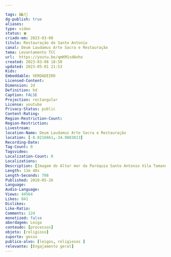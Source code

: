 ```yaml
---

tags: 🖼️/🎥️
dg-publish: true
aliases: 
type: video
status: 🍀
criado-em: 2023-03-08
titulo: Restauração de Santo Antonio
canal: Deum Laudamus Arte Sacra e Restauração
tema: Levantamento TCC 
url:  https://youtu.be/qmKM1sdAnho
created: 2023-03-08 18:50
updated: 2023-05-01 21:53
Kids: 
Embeddable: VERDADEIRO
Licensed-Content: 
Dimension: 2d
Definition: hd
Caption: FALSE
Projection: rectangular
License: youtube
Privacy-Status: public
Content-Rating: 
Region-Restriction-Count: 
Region-Restriction: 
Livestream: 
location-Name: Deum Laudamus Arte Sacra e Restauração
location: [-8.0216661,-34.9883813]
Recording-Date: 
Tag-Count: 0
Tagsvideo: 
Localization-Count: 0
Localizations: 
Description: [Imagem do Altar mor da Paróquia Santo Antonio Vila Tamandaré, Recife - PE<br>Agradeço ao Reverendíssimo Pe. Heverton di Castro<br>(Ao se inscrever no Canal ativem o sininho para receber novos videos)<br>Se inscreva em nosso canal!<br>Curta Nossa Pagina /www.facebook.com/ArteSacraeRe...<br>Visitem também nosso Site phelipemelo15.wix.com/deumlaud... e nosso Blog felipemelo15.blogspot.com.br]
Length: 11m 48s
Length-Seconds: 708
Published: 2018-05-26
Language: 
Audio-Language: 
Views: 44564
Likes: 841
Dislikes: 
Like-Ratio: 
Comments: 124
monetized: false
abordagem: Leiga
conteudo: [processos]
objeto: [religioso]
suporte: gesso
publico-alvo: [leigos, religiosos ]
relevante: [Engajamento geral]
---
```

